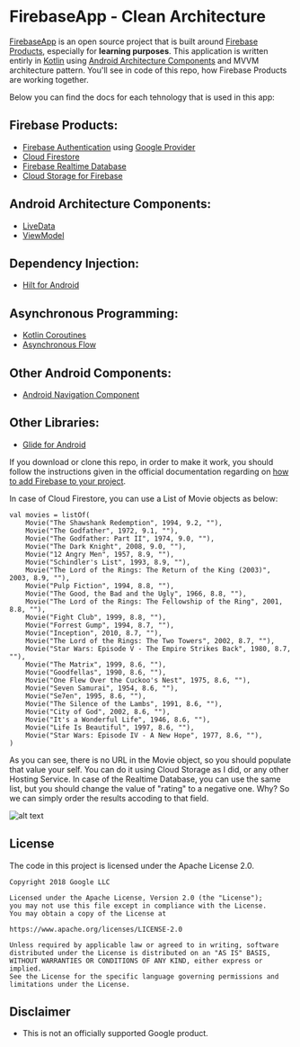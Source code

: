 # FirebaseApp - Clean Architecture

[FirebaseApp][1] is an open source project that is built around [Firebase Products][2], especially for **learning purposes**. This application is written entirly in [Kotlin][3] using [Android Architecture Components][4] and MVVM architecture pattern. You'll see in code of this repo, how Firebase Products are working together.

Below you can find the docs for each tehnology that is used in this app:

## Firebase Products:
* [Firebase Authentication][5] using [Google Provider][6]
* [Cloud Firestore][7]
* [Firebase Realtime Database][8]
* [Cloud Storage for Firebase][16]

## Android Architecture Components:
* [LiveData][9]
* [ViewModel][10]

## Dependency Injection:
* [Hilt for Android][11]

## Asynchronous Programming:
* [Kotlin Coroutines][12]
* [Asynchronous Flow][13]

## Other Android Components:
* [Android Navigation Component][14]

## Other Libraries:
* [Glide for Android][15]

If you download or clone this repo, in order to make it work, you should follow the instructions given in the official documentation regarding on [how to add Firebase to your project][15].

In case of Cloud Firestore, you can use a List of Movie objects as below:
  
    val movies = listOf(
        Movie("The Shawshank Redemption", 1994, 9.2, ""),
        Movie("The Godfather", 1972, 9.1, ""),
        Movie("The Godfather: Part II", 1974, 9.0, ""),
        Movie("The Dark Knight", 2008, 9.0, ""),
        Movie("12 Angry Men", 1957, 8.9, ""),
        Movie("Schindler's List", 1993, 8.9, ""),
        Movie("The Lord of the Rings: The Return of the King (2003)", 2003, 8.9, ""),
        Movie("Pulp Fiction", 1994, 8.8, ""),
        Movie("The Good, the Bad and the Ugly", 1966, 8.8, ""),
        Movie("The Lord of the Rings: The Fellowship of the Ring", 2001, 8.8, ""),
        Movie("Fight Club", 1999, 8.8, ""),
        Movie("Forrest Gump", 1994, 8.7, ""),
        Movie("Inception", 2010, 8.7, ""),
        Movie("The Lord of the Rings: The Two Towers", 2002, 8.7, ""),
        Movie("Star Wars: Episode V - The Empire Strikes Back", 1980, 8.7, ""),
        Movie("The Matrix", 1999, 8.6, ""),
        Movie("Goodfellas", 1990, 8.6, ""),
        Movie("One Flew Over the Cuckoo's Nest", 1975, 8.6, ""),
        Movie("Seven Samurai", 1954, 8.6, ""),
        Movie("Se7en", 1995, 8.6, ""),
        Movie("The Silence of the Lambs", 1991, 8.6, ""),
        Movie("City of God", 2002, 8.6, ""),
        Movie("It's a Wonderful Life", 1946, 8.6, ""),
        Movie("Life Is Beautiful", 1997, 8.6, ""),
        Movie("Star Wars: Episode IV - A New Hope", 1977, 8.6, ""),
    )
  
  As you can see, there is no URL in the Movie object, so you should populate that value your self. You can do it using Cloud Storage as I did, or any other Hosting Service. In case of the Realtime Database, you can use the same list, but you should change the value of "rating" to a negative one. Why? So we can simply order the results accoding to that field.
  
![alt text](https://i.ibb.co/ggg4vQ8/All.png)

**License**
---
The code in this project is licensed under the Apache License 2.0.

    Copyright 2018 Google LLC

    Licensed under the Apache License, Version 2.0 (the "License");
    you may not use this file except in compliance with the License.
    You may obtain a copy of the License at

    https://www.apache.org/licenses/LICENSE-2.0

    Unless required by applicable law or agreed to in writing, software
    distributed under the License is distributed on an "AS IS" BASIS,
    WITHOUT WARRANTIES OR CONDITIONS OF ANY KIND, either express or implied.
    See the License for the specific language governing permissions and
    limitations under the License.

**Disclaimer**
---
* This is not an officially supported Google product.

[1]: https://play.google.com/store/apps/details?id=ro.alexmamo.firebase
[2]: https://firebase.google.com/
[3]: https://kotlinlang.org/
[4]: https://developer.android.com/topic/libraries/architecture
[5]: https://firebase.google.com/products/auth
[6]: https://firebase.google.com/docs/auth/android/google-signin
[7]: https://firebase.google.com/docs/firestore
[8]: https://firebase.google.com/docs/database
[9]: https://developer.android.com/topic/libraries/architecture/livedata
[10]: https://developer.android.com/topic/libraries/architecture/viewmodel
[11]: https://developer.android.com/training/dependency-injection/hilt-android
[12]: https://kotlinlang.org/docs/coroutines-overview.html
[13]: https://kotlinlang.org/docs/flow.html
[14]: https://developer.android.com/guide/navigation
[15]: https://github.com/bumptech/glide
[16]: https://firebase.google.com/docs/storage

